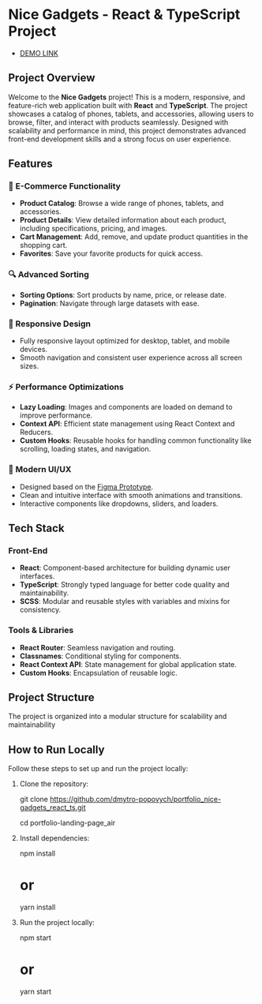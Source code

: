 # Nice Gadgets - React & TypeScript Project

- [DEMO LINK](https://dmytro-popovych.github.io/portfolio_nice-gadgets_react_ts/)

## Project Overview

Welcome to the **Nice Gadgets** project! This is a modern, responsive, and feature-rich web application built with **React** and **TypeScript**. The project showcases a catalog of phones, tablets, and accessories, allowing users to browse, filter, and interact with products seamlessly. Designed with scalability and performance in mind, this project demonstrates advanced front-end development skills and a strong focus on user experience.

## Features

### 🛒 E-Commerce Functionality

- **Product Catalog**: Browse a wide range of phones, tablets, and accessories.
- **Product Details**: View detailed information about each product, including specifications, pricing, and images.
- **Cart Management**: Add, remove, and update product quantities in the shopping cart.
- **Favorites**: Save your favorite products for quick access.

### 🔍 Advanced Sorting

- **Sorting Options**: Sort products by name, price, or release date.
- **Pagination**: Navigate through large datasets with ease.

### 📱 Responsive Design

- Fully responsive layout optimized for desktop, tablet, and mobile devices.
- Smooth navigation and consistent user experience across all screen sizes.

### ⚡ Performance Optimizations

- **Lazy Loading**: Images and components are loaded on demand to improve performance.
- **Context API**: Efficient state management using React Context and Reducers.
- **Custom Hooks**: Reusable hooks for handling common functionality like scrolling, loading states, and navigation.

### 🎨 Modern UI/UX

- Designed based on the [Figma Prototype](<https://www.figma.com/file/T5ttF21UnT6RRmCQQaZc6L/Phone-catalog-(V2)-Original>).
- Clean and intuitive interface with smooth animations and transitions.
- Interactive components like dropdowns, sliders, and loaders.

## Tech Stack

### Front-End

- **React**: Component-based architecture for building dynamic user interfaces.
- **TypeScript**: Strongly typed language for better code quality and maintainability.
- **SCSS**: Modular and reusable styles with variables and mixins for consistency.

### Tools & Libraries

- **React Router**: Seamless navigation and routing.
- **Classnames**: Conditional styling for components.
- **React Context API**: State management for global application state.
- **Custom Hooks**: Encapsulation of reusable logic.

## Project Structure

The project is organized into a modular structure for scalability and maintainability

## How to Run Locally

Follow these steps to set up and run the project locally:

1. Clone the repository:

   git clone https://github.com/dmytro-popovych/portfolio_nice-gadgets_react_ts.git

   cd portfolio-landing-page_air

2. Install dependencies:

   npm install

   # or

   yarn install

3. Run the project locally:

   npm start

   # or

   yarn start
